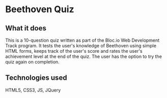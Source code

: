 # Beethoven Quiz

## What it does
This is a 10-question quiz written as part of the Bloc.io Web Development Track program.  It tests the user's knowledge of Beethoven using simple HTML forms, keeps track of the user's score and rates the user's achievement level at the end of the quiz.  The user has the option to try the quiz again on completion.

## Technologies used
HTML5, CSS3, JS, JQuery

